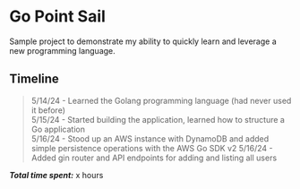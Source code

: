 <h1>Go Point Sail</h1>

Sample project to demonstrate my ability to quickly learn and leverage a new programming language.

<h2>Timeline</h2>

> 5/14/24 - Learned the Golang programming language (had never used it before)\
> 5/15/24 - Started building the application, learned how to structure a Go application\
> 5/16/24 - Stood up an AWS instance with DynamoDB and added simple persistence operations with the AWS Go SDK v2
> 5/16/24 - Added gin router and API endpoints for adding and listing all users

***Total time spent:*** x hours